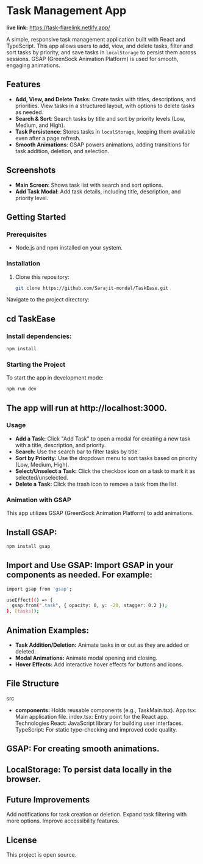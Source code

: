 # Task Management App

**live link:** https://task-flarelink.netlify.app/

A simple, responsive task management application built with React and TypeScript. This app allows users to add, view, and delete tasks, filter and sort tasks by priority, and save tasks in `localStorage` to persist them across sessions. GSAP (GreenSock Animation Platform) is used for smooth, engaging animations.

## Features

- **Add, View, and Delete Tasks**: Create tasks with titles, descriptions, and priorities. View tasks in a structured layout, with options to delete tasks as needed.
- **Search & Sort**: Search tasks by title and sort by priority levels (Low, Medium, and High).
- **Task Persistence**: Stores tasks in `localStorage`, keeping them available even after a page refresh.
- **Smooth Animations**: GSAP powers animations, adding transitions for task addition, deletion, and selection.

## Screenshots

- **Main Screen**: Shows task list with search and sort options.
- **Add Task Modal**: Add task details, including title, description, and priority level.

## Getting Started

### Prerequisites

- Node.js and npm installed on your system.

### Installation

1. Clone this repository:
   ```bash
   git clone https://github.com/Sarajit-mondal/TaskEase.git
   ```

Navigate to the project directory:

## cd TaskEase

### Install dependencies:

```bash
npm install
```

### Starting the Project

To start the app in development mode:

```bash
npm run dev
```

## The app will run at http://localhost:3000.

### Usage

- **Add a Task:** Click "Add Task" to open a modal for creating a new task with a title, description, and priority.
- **Search:** Use the search bar to filter tasks by title.
- **Sort by Priority:** Use the dropdown menu to sort tasks based on priority (Low, Medium, High).
- **Select/Unselect a Task:** Click the checkbox icon on a task to mark it as selected/unselected.
- **Delete a Task:** Click the trash icon to remove a task from the list.

### Animation with GSAP

This app utilizes GSAP (GreenSock Animation Platform) to add animations.

## Install GSAP:

```bash
npm install gsap
```

## Import and Use GSAP: Import GSAP in your components as needed. For example:

```bash
import gsap from 'gsap';

useEffect(() => {
  gsap.from(".task", { opacity: 0, y: -20, stagger: 0.2 });
}, [tasks]);
```

## Animation Examples:

- **Task Addition/Deletion:** Animate tasks in or out as they are added or deleted.
- **Modal Animations:** Animate modal opening and closing.
- **Hover Effects:** Add interactive hover effects for buttons and icons.

## File Structure

src

- **components:** Holds reusable components (e.g., TaskMain.tsx).
  App.tsx: Main application file.
  index.tsx: Entry point for the React app.
  Technologies
  React: JavaScript library for building user interfaces.
  TypeScript: For static type-checking and improved code quality.

## GSAP: For creating smooth animations.

## LocalStorage: To persist data locally in the browser.

## Future Improvements

Add notifications for task creation or deletion.
Expand task filtering with more options.
Improve accessibility features.

## License

This project is open source.
